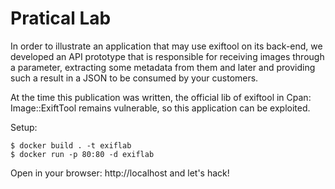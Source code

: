 # Pratical Lab

In order to illustrate an application that may use exiftool on its back-end, we developed an API prototype that is responsible for receiving images through a parameter, extracting some metadata from them and later and providing such a result in a JSON to be consumed by your customers.

At the time this publication was written, the official lib of exiftool in Cpan: Image::ExiftTool remains vulnerable, so this application can be exploited.

Setup:


```
$ docker build . -t exiflab
$ docker run -p 80:80 -d exiflab
```

Open in your browser: http://localhost and let's hack!
